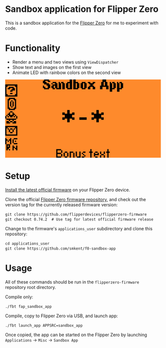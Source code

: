# Sandbox application for Flipper Zero

This is a sandbox application for the [Flipper Zero][f0] for me to experiment
with code.

# Functionality

* Render a menu and two views using `ViewDispatcher`
* Show text and images on the first view
* Animate LED with rainbow colors on the second view

![screenshot](docs/screenshot.png)

# Setup

[Install the latest official firmware][f0-update] on your Flipper Zero device.

Clone the official [Flipper Zero firmware repository][f0-firmware-repo], and
check out the version tag for the currently released firmware version:

```shell
git clone https://github.com/flipperdevices/flipperzero-firmware
git checkout 0.74.2  # Use tag for latest official firmware release
```

Change to the firmware's `applications_user` subdirectory and clone this
repository:

```shell
cd applications_user
git clone https://github.com/smkent/f0-sandbox-app
```

# Usage

All of these commands should be run in the `flipperzero-firmware` repository
root directory.

Compile only:

```shell
./fbt fap_sandbox_app
```

Compile, copy to Flipper Zero via USB, and launch app:

```shell
./fbt launch_app APPSRC=sandbox_app
```

Once copied, the app can be started on the Flipper Zero by launching
`Applications` -> `Misc` -> `Sandbox App`


[f0]: https://flipperzero.one
[f0-update]: http://update.flipperzero.one/
[f0-firmware-repo]: https://github.com/flipperdevices/flipperzero-firmware
